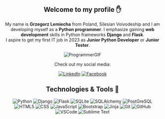 <div id="headerTwo" align="center">

## Welcome to my profile :raised_hand:
  
</div>

<div align="center">
  
My name is **Grzegorz Lemiecha** from Poland, Silesian Voivodeship and I am developing myself as a **Python programmer**. I emphasize gaining **web development**
skills in Python frameworks **Django** and **Flask**.  
I aspire to get my first IT job in 2023 as **Junior Python Developer** or **Junior Tester**.
  
![ProgrammerGIF](https://media3.giphy.com/media/qgQUggAC3Pfv687qPC/giphy.gif)
  
  
Check out my social media:

[![LinkedIn](https://img.shields.io/badge/LinkedIn-0A66C2?style=flat-square&logo=LinkedIn&message=Grzegorz_Lemiecha)](https://www.linkedin.com/in/grzegorz-lemiecha-6027931b0/)
[![Facebook](https://img.shields.io/badge/Facebook-white?style=flat-square&logo=Facebook&message=Grzegorz_Lemiecha)](https://www.facebook.com/gelo.lem1)
  
</div>

<div id="headerTwo" align="center">

## Technologies & Tools :wrench:

<div id="badges" align="center">
  
![Python](https://img.shields.io/badge/Python-black?style=flat-square&logo=Python)
![Django](https://img.shields.io/badge/Django-092E20?style=flat-square&logo=Django)
![Flask](https://img.shields.io/badge/Flask-black?style=flat-square&logo=Flask)
![SQLite](https://img.shields.io/badge/SQLite-003B57?style=flat-square&logo=sqlite)
![SQLAlchemy](https://img.shields.io/badge/SQL_Alchemy-black?style=flat-square)
![PostGreSQL](https://img.shields.io/badge/PostgreSQL-black?style=flat-square&logo=PostgreSQL)
![HTML5](https://img.shields.io/badge/HTML5-black?style=flat-square&logo=HTML5)
![CSS](https://img.shields.io/badge/CSS-1572B6?style=flat-square&logo=CSS3)
![JavaScript](https://img.shields.io/badge/JavaScript-black?style=flat-square&logo=JavaScript)
![Bootstrap](https://img.shields.io/badge/Bootstrap-white?style=flat-square&logo=Bootstrap)
![Jinja](https://img.shields.io/badge/Jinja-B41717?style=flat-square&logo=Jinja)
![Git](https://img.shields.io/badge/Git-black?style=flat-square&logo=Git)
![GitHub](https://img.shields.io/badge/GitHub-181717?style=flat-square&logo=GitHub)
![VSCode](https://img.shields.io/badge/Visual_Studio_Code-black?style=flat-square&logo=VisualStudioCode)
![Sublime Text](https://img.shields.io/badge/Sublime_Text-white?style=flat-square&logo=SublimeText)

  
</div>
